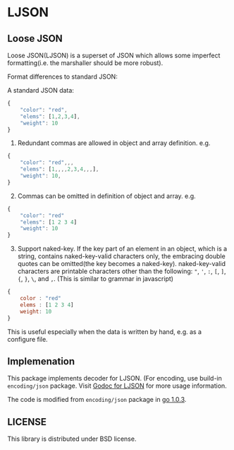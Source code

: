 LJSON
========

Loose JSON
----------
Loose JSON(LJSON) is a superset of JSON which allows some imperfect formatting(i.e. the marshaller should be more robust).

Format differences to standard JSON:

A standard JSON data:

```javascript
{
    "color": "red",
    "elems": [1,2,3,4],
    "weight": 10
}
```


1) Redundant commas are allowed in object and array definition. e.g.

```javascript
{
    "color": "red",,,
    "elems": [1,,,,2,3,4,,,],
    "weight": 10,
}
```

2) Commas can be omitted in definition of object and array. e.g.

```javascript
{
    "color": "red"
    "elems": [1 2 3 4]
    "weight": 10
}
```

3) Support naked-key. If the key part of an element in an object, which is a string, 
contains naked-key-valid characters only, the embracing double quotes can be omitted(the key becomes a naked-key).
naked-key-valid characters are printable characters other than the following:
`"`, `'`, `:`, `[`, `]`, `{`, `}`, `\`, and `,`. (This is similar to grammar in javascript)

```javascript
{
    color : "red"
    elems : [1 2 3 4]
    weight: 10
}
```

This is useful especially when the data is written by hand, e.g. as a configure file.

Implemenation
-------------
This package implements decoder for LJSON. (For encoding, use build-in `encoding/json` package. Visit [Godoc for LJSON](http://godoc.org/github.com/daviddengcn/ljson) for more usage information.

The code is modified from `encoding/json` package in [go 1.0.3](https://code.google.com/p/go/source/browse/?name=go1.0.3#hg%2Fsrc%2Fpkg%2Fencoding%2Fjson).

LICENSE
-------
This library is distributed under BSD license.
